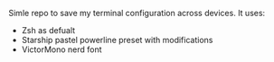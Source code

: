 Simle repo to save my terminal configuration across devices. It uses:
- Zsh as defualt 
- Starship pastel powerline preset with modifications
- VictorMono nerd font